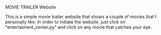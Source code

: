 MOVIE TRAILER Website

This is a simple movie trailer website that shows a couple of movies that I personally like. In order to initiate the website, just click on "entertaiment_center.py" and click on any movie that catches your eye.
